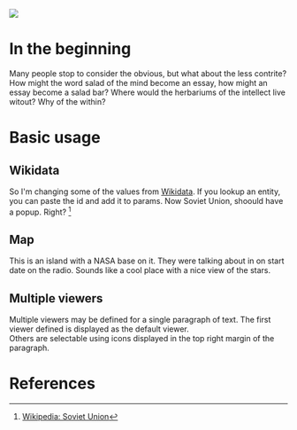 <a href="https://juncture-digital.org"><img src="https://juncture-digital.org/images/ve-button.png"></a>

<param ve-config 
       title="An Esay on the Essay"
       author="Andy Janco"
       banner="https://iiif-cloud.princeton.edu/iiif/2/5e%2F23%2F0b%2F5e230b2cee4243809b22c96ee443d885%2Fintermediate_file/full/1200,1500/0/default.jpg" 
       layout="vertical">

<!-- Entities discussed throughout the essay are typically defined before the essay text and
     are thus available in all text.  Entity identifiers (QIDs) can be found in either
     Wikipedia or Wikidata (https://www.wikidata.org)> -->
<param ve-entity eid="Q15180"> <!-- Girl with a Pearl Earring painting -->
<param ve-entity eid="Q41264"> <!-- Johannes Vermeer -->
<param ve-entity eid="Q221092"> <!-- Mauritshuis -->
<param ve-entity eid="Q36600"> <!-- The Hague -->

# In the beginning

Many people stop to consider the obvious, but what about the less contrite? How might the word salad of the mind become an essay, how might an essay become a salad bar? Where would the herbariums of the intellect live witout? Why of the within? 
<param ve-image 
       manifest="https://figgy.princeton.edu/concern/scanned_resources/7e4de14b-7a29-4315-8f70-6209acf21638/manifest?manifest=https://figgy.princeton.edu/concern/scanned_resources/7e4de14b-7a29-4315-8f70-6209acf21638/manifest">

# Basic usage

## Wikidata

So I'm changing some of the values from [Wikidata](https://www.wikidata.org/wiki/Wikidata:Main_Page). If you lookup an entity, you can paste the id and add it to params.  Now Soviet Union, shoould have a popup. Right? [^1]
<param ve-image 
       label="Girl with a Pearl Earring" 
       description="painting by Johannes Vermeer" 
       license="public domain" 
       url="https://static.parade.com/wp-content/uploads/2019/11/salad-bar-FTR.jpg">

## Map

This is an island with a NASA base on it.  They were talking about in on start date on the radio.  Sounds like a cool place with a nice view of the stars. 
<param ve-map center="Q46197" zoom="11" prefer-geojson>

## Multiple viewers

Multiple viewers may be defined for a single paragraph of text.  The first viewer defined is displayed as the default viewer.  
Others are selectable using icons displayed in the top right margin of the paragraph.
<param ve-image 
       manifest="https://iiif.juncture-digital.org/manifest/6dd738aed85597cac540ad31dd5818e86ef7f2918c7b43a9eb3123d5538e6e4c">
<param ve-map center="Q36600" zoom="11">

# References

[^1]: [Wikipedia: Soviet Union](https://en.wikipedia.org/wiki/Soviet_Union)
